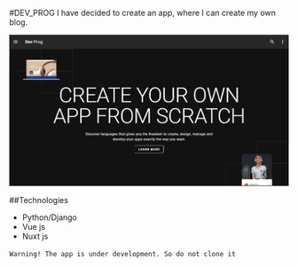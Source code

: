 #DEV_PROG
I have decided to create an app, where I can create my own blog.

![img](./screenshot/screen1.png)

##Technologies
* Python/Django
* Vue js
* Nuxt js

`Warning! The app is under development. So do not clone it`